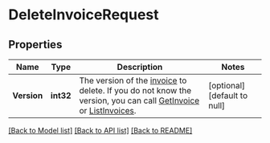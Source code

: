 # DeleteInvoiceRequest

## Properties
Name | Type | Description | Notes
------------ | ------------- | ------------- | -------------
**Version** | **int32** | The version of the [invoice](https://developer.squareup.com/reference/square_2024-01-18/objects/Invoice) to delete. If you do not know the version, you can call [GetInvoice](https://developer.squareup.com/reference/square_2024-01-18/invoices-api/get-invoice) or  [ListInvoices](https://developer.squareup.com/reference/square_2024-01-18/invoices-api/list-invoices). | [optional] [default to null]

[[Back to Model list]](../README.md#documentation-for-models) [[Back to API list]](../README.md#documentation-for-api-endpoints) [[Back to README]](../README.md)

